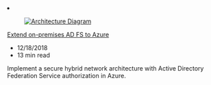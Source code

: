 <!-- This file is automatically generated by build/architectures/build_index.py. Any updates will be lost. -->

<!-- markdownlint-disable MD033 -->

<li class="grid-item item-column" data-categories="Identity Hybrid ">
<article class="card">
    <div class="card-header has-margin-bottom-none" aria-hidden="true">
        <figure class="image diagram has-height-175 has-overflow-hidden level">
            <a href="/azure/architecture/reference-architectures/identity/adfs"><img src="/azure/architecture/browse/thumbs/adfs.png" class="diagram" alt="Architecture Diagram" data-linktype="relative-path"></a>
        </figure>
    </div>
    <div class="card-content">
        <a class="card-content-title has-margin-top-none" href="/azure/architecture/reference-architectures/identity/adfs">
            <p>Extend on-premises AD FS to Azure</p>
        </a>
        <ul class="card-content-metadata">
            <li>12/18/2018</li>
            <li>13 min read</li>
        </ul>
        <p class="card-content-description">Implement a secure hybrid network architecture with Active Directory Federation Service authorization in Azure.</p>
        <div class="bottom-to-top-fade is-hidden-mobile"></div>
    </div>
</article>
</li>
